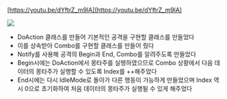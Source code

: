 [https://youtu.be/dYftrZ_m9lA](https://youtu.be/dYftrZ_m9lA)﻿

![](https://scrap.kakaocdn.net/dn/d0y5PO/hyUXUDjL1Q/F2RaxV0r5FNw62ga9ZYUm1/img.jpg?width=1280&height=720&face=0_0_1280_720)

- DoAction 클래스를 만들어 기본적인 공격을 구현할 클래스를 만들었다
- 이를 상속받아 Combo를 구현할 클래스를 만들어 줬다
- Notify를 사용해 공격의 Begin과 End, Combo를 알려주도록 만들었다
- Begin시에는 DoAction에서 몽타주를 실행하였으므로 Combo 상황에서 다음 데이터의 몽타주가 실행할 수 있도록 Index를 ++해주었다
- End시에는 다시 IdleMode로 돌아가 다른 행동이 가능하게 만들었으며 Index 역시 0으로 초기화하여 처음 데이터의 몽타주가 실행될 수 있게 해주었다